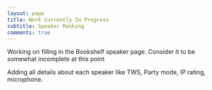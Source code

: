 ```yaml
---
layout: page
title: Work Currently In Progress
subtitle: Speaker Ranking
comments: true
---
```


Working on filling in the Bookshelf speaker page. Consider it to be somewhat incomplete at this point

Adding all details about each speaker like TWS, Party mode, IP rating, microphone.
